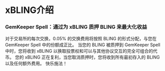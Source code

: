 # xBLING介绍
### GemKeeper Spell：通过为 xBLING 质押 BLING 来最大化收益
对于交易所的每次交换，0.05% 的交换费用将按照 BLING 的形式分配，与您在 GemKeeper Spell 中的份额成正比。 当您的 BLING 被质押到 GemKeeper Spell 中时，您将收到 xBLING 以换取投票权和可以与其他协议交互的完全可组合的代币。
您的 xBLING 正在复利，当您取消质押时，您将收到所有最初存入的 BLING 以及任何额外费用。 快乐施法！ 